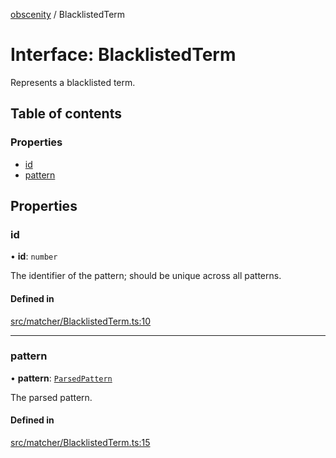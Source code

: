 [obscenity](../README.md) / BlacklistedTerm

# Interface: BlacklistedTerm

Represents a blacklisted term.

## Table of contents

### Properties

- [id](BlacklistedTerm.md#id)
- [pattern](BlacklistedTerm.md#pattern)

## Properties

### id

• **id**: `number`

The identifier of the pattern; should be unique across all patterns.

#### Defined in

[src/matcher/BlacklistedTerm.ts:10](https://github.com/jo3-l/obscenity/blob/6156277/src/matcher/BlacklistedTerm.ts#L10)

___

### pattern

• **pattern**: [`ParsedPattern`](ParsedPattern.md)

The parsed pattern.

#### Defined in

[src/matcher/BlacklistedTerm.ts:15](https://github.com/jo3-l/obscenity/blob/6156277/src/matcher/BlacklistedTerm.ts#L15)
